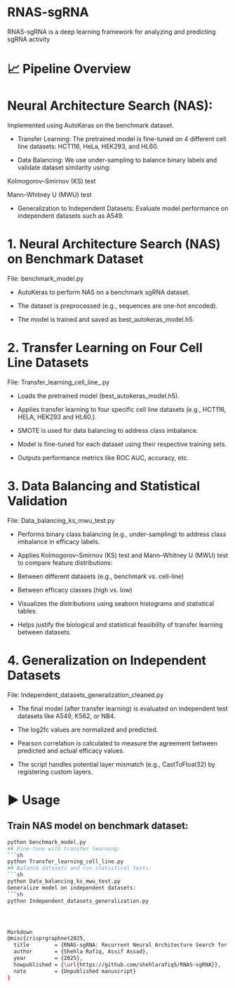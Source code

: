# RNAS-sgRNA
RNAS-sgRNA is a deep learning framework for analyzing and predicting sgRNA activity
# 📈 Pipeline Overview
# Neural Architecture Search (NAS):
Implemented using AutoKeras on the benchmark dataset.

+ Transfer Learning:
The pretrained model is fine-tuned on 4 different cell line datasets: HCT116, HeLa, HEK293, and HL60.

+ Data Balancing:
We use under-sampling to balance binary labels and validate dataset similarity using:

Kolmogorov–Smirnov (KS) test

Mann–Whitney U (MWU) test

+ Generalization to Independent Datasets:
Evaluate model performance on independent datasets such as A549.

 # 1. Neural Architecture Search (NAS) on Benchmark Dataset
File: benchmark_model.py

- AutoKeras to perform NAS on a benchmark sgRNA dataset.

- The dataset is preprocessed (e.g., sequences are one-hot encoded).

- The model is trained and saved as best_autokeras_model.h5.
# 2. Transfer Learning on Four Cell Line Datasets
File: Transfer_learning_cell_line_.py

- Loads the pretrained model (best_autokeras_model.h5).

- Applies transfer learning to four specific cell line datasets (e.g., HCT116, HELA, HEK293 and HL60.).

- SMOTE is used for data balancing to address class imbalance.

- Model is fine-tuned for each dataset using their respective training sets.

- Outputs performance metrics like ROC AUC, accuracy, etc.
# 3. Data Balancing and Statistical Validation
File: Data_balancing_ks_mwu_test.py

- Performs binary class balancing (e.g., under-sampling) to address class imbalance in efficacy labels.

- Applies Kolmogorov–Smirnov (KS) test and Mann–Whitney U (MWU) test to compare feature distributions:

- Between different datasets (e.g., benchmark vs. cell-line)

- Between efficacy classes (high vs. low)

- Visualizes the distributions using seaborn histograms and statistical tables.

- Helps justify the biological and statistical feasibility of transfer learning between datasets.
 # 4. Generalization on Independent Datasets
File: Independent_datasets_generalization_cleaned.py

- The final model (after transfer learning) is evaluated on independent test datasets like A549, K562, or NB4.

- The log2fc values are normalized and predicted.

- Pearson correlation is calculated to measure the agreement between predicted and actual efficacy values.

- The script handles potential layer mismatch (e.g., CastToFloat32) by registering custom layers.
  
# ▶️ Usage
## Train NAS model on benchmark dataset:
```sh
python benchmark_model.py
## Fine-tune with transfer learning:
```sh
python Transfer_learning_cell_line.py
## Balance datasets and run statistical tests:
```sh
python Data_balancing_ks_mwu_test.py
Generalize model on independent datasets:
```sh
python Independent_datasets_generalization.py




Markdown
@misc{crisprgraphnet2025,
  title        = {RNAS-sgRNA: Recurrent Neural Architecture Search for Detection of On-target Effects in Single Guided RNA},
  author       = {Shehla Rafiq, Assif Assad},
  year         = {2025},
  howpublished = {\url{https://github.com/shehlarafiq5/RNAS-sgRNA}},
  note         = {Unpublished manuscript}
}












